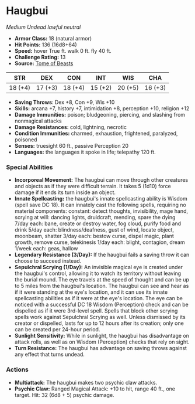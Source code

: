 # Haugbui

*Medium* *Undead* *lawful neutral*

- **Armor Class:** 18 (natural armor)
- **Hit Points:** 136 (16d8+64)
- **Speed:** hover True ft. walk 0 ft. fly 40 ft.
- **Challenge Rating:** 13
- **Source:** [Tome of Beasts](https://koboldpress.com/kpstore/product/tome-of-beasts-for-5th-edition-print/)

| STR | DEX | CON | INT | WIS | CHA |
| --- | --- | --- | --- | --- | --- |
| 18 (+4) | 17 (+3) | 18 (+4) | 15 (+2) | 20 (+5) | 16 (+3) |

- **Saving Throws**: Dex +8, Con +9, Wis +10
- **Skills:** arcana +7, history +7, intimidation +8, perception +10, religion +12
- **Damage Immunities:** poison; bludgeoning, piercing, and slashing from nonmagical attacks
- **Damage Resistances:** cold, lightning, necrotic
- **Condition Immunities:** charmed, exhaustion, frightened, paralyzed, poisoned
- **Senses:** truesight 60 ft., passive Perception 20
- **Languages:** the languages it spoke in life; telepathy 120 ft.
### Special Abilities
- **Incorporeal Movement:** The haugbui can move through other creatures and objects as if they were difficult terrain. It takes 5 (1d10) force damage if it ends its turn inside an object.
- **Innate Spellcasting:** the haugbui's innate spellcasting ability is Wisdom (spell save DC 18). It can innately cast the following spells, requiring no material components:  constant: detect thoughts, invisibility, mage hand, scrying  at will: dancing lights, druidcraft, mending, spare the dying  7/day each: bane, create or destroy water, fog cloud, purify food and drink  5/day each: blindness/deafness, gust of wind, locate object, moonbeam, shatter  3/day each: bestow curse, dispel magic, plant growth, remove curse, telekinesis  1/day each: blight, contagion, dream  1/week each: geas, hallow
- **Legendary Resistance (3/Day):** If the haugbui fails a saving throw it can choose to succeed instead.
- **Sepulchral Scrying (1/Day):** An invisible magical eye is created under the haugbui's control, allowing it to watch its territory without leaving the burial mound. The eye travels at the speed of thought and can be up to 5 miles from the haugbui's location. The haugbui can see and hear as if it were standing at the eye's location, and it can use its innate spellcasting abilities as if it were at the eye's location. The eye can be noticed with a successful DC 18 Wisdom (Perception) check and can be dispelled as if it were 3rd-level spell. Spells that block other scrying spells work against Sepulchral Scrying as well. Unless dismissed by its creator or dispelled, lasts for up to 12 hours after its creation; only one can be created per 24-hour period.
- **Sunlight Sensitivity:** While in sunlight, the haugbui has disadvantage on attack rolls, as well as on Wisdom (Perception) checks that rely on sight.
- **Turn Resistance:** The haugbui has advantage on saving throws against any effect that turns undead.
### Actions
- **Multiattack:** The haugbui makes two psychic claw attacks.
- **Psychic Claw:** Ranged Magical Attack: +10 to hit, range 40 ft., one target. Hit: 32 (6d8 + 5) psychic damage.
